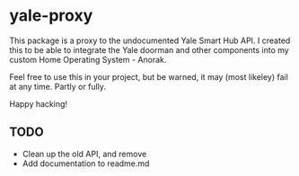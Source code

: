 # yale-proxy
This package is a proxy to the undocumented Yale Smart Hub API. I created this to be able to integrate the Yale doorman and other components into my custom Home Operating System - Anorak.

Feel free to use this in your project, but be warned, it may (most likeley) fail at any time. Partly or fully.

Happy hacking!


## TODO
- Clean up the old API, and remove
- Add documentation to readme.md